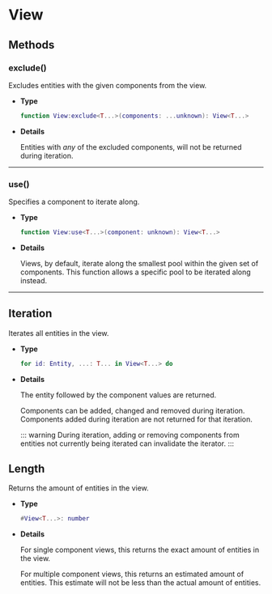 # View

## Methods

### exclude()

Excludes entities with the given components from the view.

- **Type**

    ```lua
    function View:exclude<T...>(components: ...unknown): View<T...>
    ```

- **Details**

    Entities with *any* of the excluded components, will not be returned during
    iteration.

--------------------------------------------------------------------------------

### use()

Specifies a component to iterate along.

- **Type**

    ```lua
    function View:use<T...>(component: unknown): View<T...>
    ```

- **Details**

    Views, by default, iterate along the smallest pool within the given set of
    components. This function allows a specific pool to be iterated along
    instead.

--------------------------------------------------------------------------------

## Iteration

Iterates all entities in the view.

- **Type**

    ```lua
    for id: Entity, ...: T... in View<T...> do
    ```

- **Details**

    The entity followed by the component values are returned.

    Components can be added, changed and removed during iteration.
    Components added during iteration are not returned for that iteration.

    ::: warning
    During iteration, adding or removing components from entities not currently
    being iterated can invalidate the iterator.
    :::

## Length

Returns the amount of entities in the view.

- **Type**

    ```lua
    #View<T...>: number
    ```

- **Details**

    For single component views, this returns the exact amount of entities in the
    view.

    For multiple component views, this returns an estimated amount of entities.
    This estimate will not be less than the actual amount of entities.
